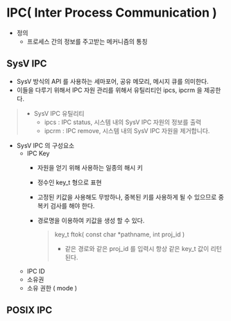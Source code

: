 # IPC( Inter Process Communication )
* 정의 
	- 프로세스 간의 정보를 주고받는 메커니즘의 통칭

## SysV IPC
* SysV 방식의 API 를 사용하는 세마포어, 공유 메모리, 메시지 큐를 의미한다.
* 이들을 다루기 위해서 IPC 자원 관리를 위해서 유틸리티인 ipcs, ipcrm 을 제공한다.

> * SysV IPC 유틸리티  
>	- ipcs  : IPC status, 시스템 내의 SysV IPC 자원의 정보를 출력  
>	- ipcrm : IPC remove, 시스템 내의 SysV IPC 자원을 제거합니다.  

* SysV IPC 의 구성요소
	- IPC Key 
		- 자원을 얻기 위해 사용하는 일종의 해시 키
		- 정수인 key_t 형으로 표현
		- 고정된 키값을 사용해도 무방하나, 
		중복된 키를 사용하게 될 수 있으므로 중복키 검사를 해야 한다.  
		- 경로명을 이용하여 키값을 생성 할 수 있다.  

			> key_t ftok( const char *pathname, int proj_id )
			> 	* 같은 경로와 같은 proj_id 를 입력시 항상 같은 key_t 값이 리턴된다.
	- IPC ID
	- 소유권
	- 소유 권한 ( mode )

## POSIX IPC
